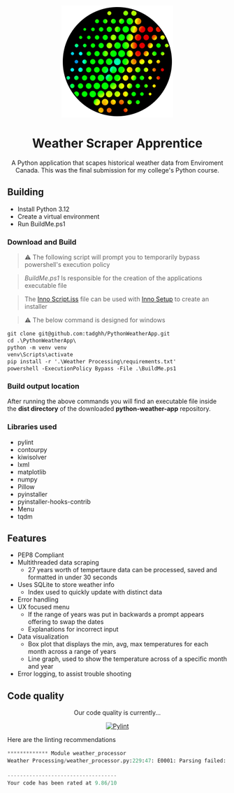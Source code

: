 <div align="center">

<img src="./Build%20Files/icons/icon.png">

# Weather Scraper Apprentice

A Python application that scapes historical weather data from Enviroment Canada. This was the final submission for my college's Python course.

</div>

## Building

- Install Python 3.12
- Create a virtual environment
- Run BuildMe.ps1

### Download and Build

> ⚠️ The following script will prompt you to temporarily bypass powershell's execution policy

> _BuildMe.ps1_ Is responsible for the creation of the applications executable file

> The [Inno Script.iss](./Inno%20Script.iss) file can be used with [Inno Setup](https://jrsoftware.org/isdl.php#stable) to create an installer

> ⚠️ The below command is designed for windows

```
git clone git@github.com:tadghh/PythonWeatherApp.git
cd .\PythonWeatherApp\
python -m venv venv
venv\Scripts\activate
pip install -r '.\Weather Processing\requirements.txt'
powershell -ExecutionPolicy Bypass -File .\BuildMe.ps1
```
### Build output location
After running the above commands you will find an executable file inside the **dist directory** of the downloaded **python-weather-app** repository.

### Libraries used

- pylint
- contourpy
- kiwisolver
- lxml
- matplotlib
- numpy
- Pillow
- pyinstaller
- pyinstaller-hooks-contrib
- Menu
- tqdm

## Features

- PEP8 Compliant
- Multithreaded data scraping
  - 27 years worth of tempertaure data can be processed, saved and formatted in under 30 seconds
- Uses SQLite to store weather info
  - Index used to quickly update with distinct data
- Error handling
- UX focused menu
  - If the range of years was put in backwards a prompt appears offering to swap the dates
  - Explanations for incorrect input
- Data visualization
  - Box plot that displays the min, avg, max temperatures for each month across a range of years
  - Line graph, used to show the temperature across of a specific month and year
- Error logging, to assist trouble shooting

## Code quality

<div align="center">

Our code quality is currently...

[![Pylint](https://github.com/tadghh/python-weather-app/actions/workflows/pylint.yml/badge.svg?branch=main&event=push)](https://github.com/tadghh/python-weather-app/actions/workflows/pylint.yml)

</div>

Here are the linting recommendations
```python
************* Module weather_processor
Weather Processing/weather_processor.py:229:47: E0001: Parsing failed: 'f-string: unmatched '(' (<unknown>, line 229)' (syntax-error)

-----------------------------------
Your code has been rated at 9.86/10

```
